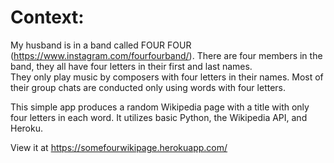 
# Context:
My husband is in a band called FOUR FOUR (https://www.instagram.com/fourfourband/).
There are four members in the band, they all have four letters in their first and last names. \
They only play music by composers with four letters in their names.
Most of their group chats are conducted only using words with four letters.

This simple app produces a random Wikipedia page with a title with only four letters in each word. It utilizes basic Python, the Wikipedia API, and Heroku.

View it at https://somefourwikipage.herokuapp.com/
